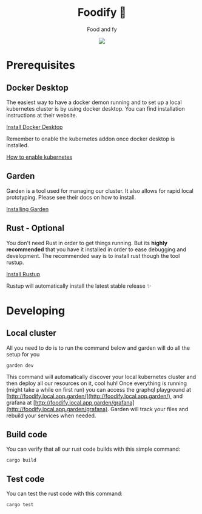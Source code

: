 <h1 align="center">Foodify 🌮</h1>
<p align="center">Food and fy</p>
<p align="center">
    <a href="https://github.com/codelabsab/foodify/actions?query=workflow%3ATest"><img src="https://github.com/codelabsab/foodify/workflows/Test/badge.svg"/></a>
</p>


# Prerequisites

## Docker Desktop
The easiest way to have a docker demon running and to set up a local kubernetes cluster is by using docker desktop. You
can find installation instructions at their website.

[Install Docker Desktop](https://docs.docker.com/docker-for-mac/install/)

Remember to enable the kubernetes addon once docker desktop is installed.

[How to enable kubernetes](https://www.techrepublic.com/article/how-to-add-kubernetes-support-to-docker-desktop/)

## Garden

Garden is a tool used for managing our cluster. It also allows for rapid local prototyping. Please see their docs on
how to install.

[Installing Garden](https://docs.garden.io/basics/installation)

## Rust - Optional

You don't need Rust in order to get things running. But its **highly recommended** that you have it installed in order
to ease debugging and development. The recommended way is to install rust though the tool rustup.

[Install Rustup](https://rustup.rs/)

Rustup will automatically install the latest stable release ✨


# Developing

## Local cluster

All you need to do is to run the command below and garden will do all the setup for you
```shell script
garden dev
```

This command will automatically discover your local kubernetes cluster and then deploy all our resources on it, cool
huh! Once everything is running (might take a while on first run) you can access the graphql playground at
[http://foodify.local.app.garden/](http://foodify.local.app.garden/), and grafana at
[http://foodify.local.app.garden/grafana](http://foodify.local.app.garden/grafana). Garden will track your files and
rebuild your services when needed.

## Build code

You can verify that all our rust code builds with this simple command:
```shell script
cargo build
```

## Test code
You can test the rust code with this command:
```shell script
cargo test
```
